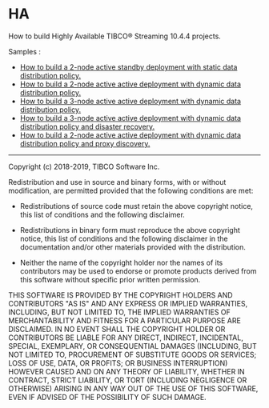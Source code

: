 # HA

How to build Highly Available TIBCO&reg; Streaming 10.4.4 projects.

Samples :

* [How to build a 2-node active standby deployment with static data distribution policy.](as-2node)
* [How to build a 2-node active active deployment with dynamic data distribution policy.](aa-2node)
* [How to build a 3-node active active deployment with dynamic data distribution policy.](aa-3node)
* [How to build a 3-node active active deployment with dynamic data distribution policy and disaster recovery.](aa-3node-dr)
* [How to build a 2-node active active deployment with dynamic data distribution policy and proxy discovery.](pd-2node)

---
Copyright (c) 2018-2019, TIBCO Software Inc.

Redistribution and use in source and binary forms, with or without
modification, are permitted provided that the following conditions are met:

* Redistributions of source code must retain the above copyright notice, this
  list of conditions and the following disclaimer.

* Redistributions in binary form must reproduce the above copyright notice,
  this list of conditions and the following disclaimer in the documentation
  and/or other materials provided with the distribution.

* Neither the name of the copyright holder nor the names of its
  contributors may be used to endorse or promote products derived from
  this software without specific prior written permission.

THIS SOFTWARE IS PROVIDED BY THE COPYRIGHT HOLDERS AND CONTRIBUTORS "AS IS"
AND ANY EXPRESS OR IMPLIED WARRANTIES, INCLUDING, BUT NOT LIMITED TO, THE
IMPLIED WARRANTIES OF MERCHANTABILITY AND FITNESS FOR A PARTICULAR PURPOSE ARE
DISCLAIMED. IN NO EVENT SHALL THE COPYRIGHT HOLDER OR CONTRIBUTORS BE LIABLE
FOR ANY DIRECT, INDIRECT, INCIDENTAL, SPECIAL, EXEMPLARY, OR CONSEQUENTIAL
DAMAGES (INCLUDING, BUT NOT LIMITED TO, PROCUREMENT OF SUBSTITUTE GOODS OR
SERVICES; LOSS OF USE, DATA, OR PROFITS; OR BUSINESS INTERRUPTION) HOWEVER
CAUSED AND ON ANY THEORY OF LIABILITY, WHETHER IN CONTRACT, STRICT LIABILITY,
OR TORT (INCLUDING NEGLIGENCE OR OTHERWISE) ARISING IN ANY WAY OUT OF THE USE
OF THIS SOFTWARE, EVEN IF ADVISED OF THE POSSIBILITY OF SUCH DAMAGE.
